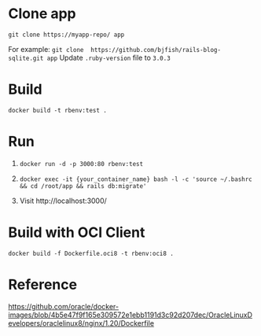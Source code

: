 



# Clone app
`git clone https://myapp-repo/ app`

For example:
`git clone  https://github.com/bjfish/rails-blog-sqlite.git app`
Update `.ruby-version` file to `3.0.3`

# Build
`docker build -t rbenv:test .`

# Run
1. `docker run -d -p 3000:80 rbenv:test`

2. `docker exec -it {your_container_name} bash -l -c 'source ~/.bashrc && cd /root/app && rails db:migrate'`

3. Visit http://localhost:3000/


# Build with OCI Client
`docker build -f Dockerfile.oci8 -t rbenv:oci8 .`

# Reference
https://github.com/oracle/docker-images/blob/4b5e47f9f165e309572e1ebb1191d3c92d207dec/OracleLinuxDevelopers/oraclelinux8/nginx/1.20/Dockerfile
